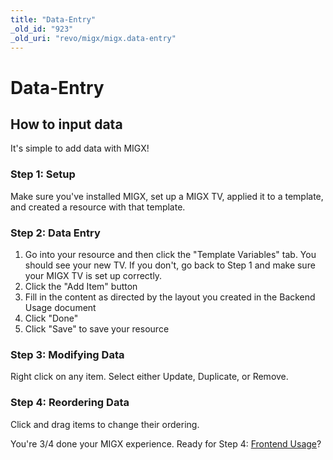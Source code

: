 ```yaml
---
title: "Data-Entry"
_old_id: "923"
_old_uri: "revo/migx/migx.data-entry"
---
```


# Data-Entry

## How to input data

It's simple to add data with MIGX!

### Step 1: Setup

Make sure you've installed MIGX, set up a MIGX TV, applied it to a template, and created a resource with that template.

### Step 2: Data Entry

1. Go into your resource and then click the "Template Variables" tab. You should see your new TV. If you don't, go back to Step 1 and make sure your MIGX TV is set up correctly.
2. Click the "Add Item" button
3. Fill in the content as directed by the layout you created in the Backend Usage document
4. Click "Done"
5. Click "Save" to save your resource

### Step 3: Modifying Data

Right click on any item. Select either Update, Duplicate, or Remove.

### Step 4: Reordering Data

Click and drag items to change their ordering.

You're 3/4 done your MIGX experience. Ready for Step 4: [Frontend Usage](extras/migx/migx.frontend-usage "MIGX.Frontend-Usage")?